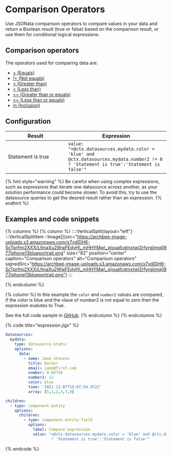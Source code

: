 # Comparison Operators

Use JSONata comparison operators to compare values in your data and return a Boolean result (true or false) based on the comparison result, or use them for conditional logical expressions.

## Comparison operators

The operators used for comparing data are:

* [= (Equals)](https://docs.jsonata.org/comparison-operators#-equals)
* [!= (Not equals)](https://docs.jsonata.org/comparison-operators#-not-equals)
* [> (Greater than)](https://docs.jsonata.org/comparison-operators#-greater-than)
* [< (Less than)](https://docs.jsonata.org/comparison-operators#-less-than)
* [>= (Greater than or equals)](https://docs.jsonata.org/comparison-operators#-greater-than-or-equals)
* [<= (Less than or equals)](https://docs.jsonata.org/comparison-operators#-less-than-or-equals)
* [in (Inclusion)](https://docs.jsonata.org/comparison-operators#in-inclusion)

## Configuration

<table data-header-hidden><thead><tr><th width="172.19140625">Result</th><th>Expression</th></tr></thead><tbody><tr><td>Statement is true</td><td><code>value: "=@ctx.datasources.mydata.color = 'blue' and @ctx.datasources.mydata.number2 != 0 ? 'Statement is true':'Statement is false'"</code></td></tr></tbody></table>

{% hint style="warning" %}
Be careful when using complex expressions, such as expressions that iterate one datasource across another, as your solution performance could become slower. To avoid this, try to use the datasource queries to get the desired result rather than an expression.
{% endhint %}

## Examples and code snippets

{% columns %}
{% column %}
::::VerticalSplit{layout="left"} :::VerticalSplitItem ::Image\[]{src="https://archbee-image-uploads.s3.amazonaws.com/x7vdIDH6-ScTprfmi2XXX/LfmaXu2WwFEdyH\_mHHYMw\_pjyuafcqtnxtwl2rfyrgjimg0977iphone13blueportrait.png" size="82" position="center" caption="Comparison operators" alt="Comparison operators" signedSrc="https://archbee-image-uploads.s3.amazonaws.com/x7vdIDH6-ScTprfmi2XXX/LfmaXu2WwFEdyH\_mHHYMw\_pjyuafcqtnxtwl2rfyrgjimg0977iphone13blueportrait.png"} :::


{% endcolumn %}

{% column %}
In this example the `color` and `number2` values are compared, if the color is blue and the vlaue of number2 is not equal to zero then the expression evalutes to True.

See the full code sample in [GitHub](https://github.com/jigx-com/jigx-samples/blob/main/quickstart/jigx-samples/jigs/guide-expressions/static-data/expression.jigx).&#x20;
{% endcolumn %}
{% endcolumns %}

{% code title="expression.jigx" %}
```yaml
datasources:
  mydata: 
    type: datasource.static
    options:
      data:
        - name: Jane Stevens
          title: Doctor
          email: jane@first.com
          number: 0.64734
          number2: 12
          color: blue
          time: '2021-11-07T15:07:54.972Z'
          array: [5,1,2,3,7,9]

children:
  - type: component.entity
    options:
      children:
        - type: component.entity-field
          options:
            label: Compare expression
            value: "=@ctx.datasources.mydata.color = 'blue' and @ctx.datasources.mydata.number2 != 0 
                    ? 'Statement is true':'Statement is false'"
```
{% endcode %}
